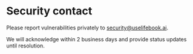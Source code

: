 # Security contact

Please report vulnerabilities privately to [security@uselifebook.ai](mailto:security@uselifebook.ai).

We will acknowledge within 2 business days and provide status updates until resolution.
